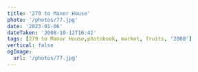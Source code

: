 ```yaml
---
title: '279 to Manor House'
photo: '/photos/77.jpg'
date: '2023-01-06'
dateTaken: '2008-10-12T16:41'
tags: [279 to Manor House,photobook, market, fruits, '2008']
vertical: false
ogImage:
  url: '/photos/77.jpg'
---
```

